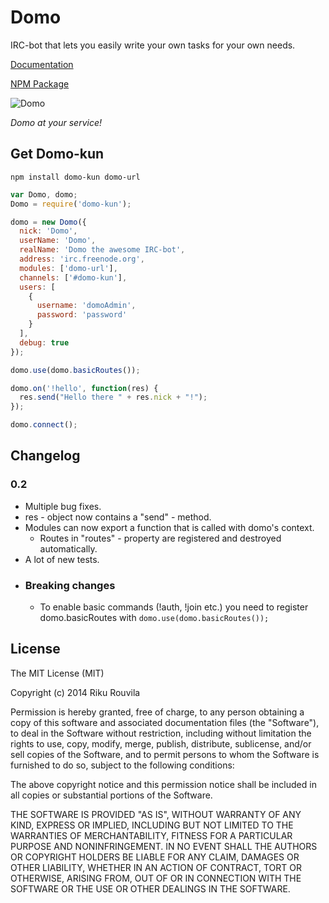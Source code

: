 # Domo
IRC-bot that lets you easily write your own tasks for your own needs.

[Documentation](http://rikukissa.github.io/domo/)

[NPM Package](https://npmjs.org/package/domo-kun)

![Domo](http://1.bp.blogspot.com/-VJRt-hZit4I/TbjjDINykBI/AAAAAAAABts/E3L3GFL5_hs/s800/09299bd81d5c92fc1e5461d8e04b2e64.gif "Domo")

*Domo at your service!*
## Get Domo-kun

```
npm install domo-kun domo-url
```
```javascript
var Domo, domo;
Domo = require('domo-kun');

domo = new Domo({
  nick: 'Domo',
  userName: 'Domo',
  realName: 'Domo the awesome IRC-bot',
  address: 'irc.freenode.org',
  modules: ['domo-url'],
  channels: ['#domo-kun'],
  users: [
    {
      username: 'domoAdmin',
      password: 'password'
    }
  ],
  debug: true
});

domo.use(domo.basicRoutes());

domo.on('!hello', function(res) {
  res.send("Hello there " + res.nick + "!");
});

domo.connect();
```
## Changelog
### 0.2
* Multiple bug fixes.
* res - object now contains a "send" - method.
* Modules can now export a function that is called with domo's context.
  * Routes in "routes" - property are registered and destroyed automatically.
* A lot of new tests.
* ### Breaking changes
    * To enable basic commands (!auth, !join etc.) you need to register domo.basicRoutes
    with `domo.use(domo.basicRoutes());`


## License

The MIT License (MIT)

Copyright (c) 2014 Riku Rouvila

Permission is hereby granted, free of charge, to any person obtaining a copy of this software and associated documentation files (the "Software"), to deal in the Software without restriction, including without limitation the rights to use, copy, modify, merge, publish, distribute, sublicense, and/or sell copies of the Software, and to permit persons to whom the Software is furnished to do so, subject to the following conditions:

The above copyright notice and this permission notice shall be included in all copies or substantial portions of the Software.

THE SOFTWARE IS PROVIDED "AS IS", WITHOUT WARRANTY OF ANY KIND, EXPRESS OR IMPLIED, INCLUDING BUT NOT LIMITED TO THE WARRANTIES OF MERCHANTABILITY, FITNESS FOR A PARTICULAR PURPOSE AND NONINFRINGEMENT. IN NO EVENT SHALL THE AUTHORS OR COPYRIGHT HOLDERS BE LIABLE FOR ANY CLAIM, DAMAGES OR OTHER LIABILITY, WHETHER IN AN ACTION OF CONTRACT, TORT OR OTHERWISE, ARISING FROM, OUT OF OR IN CONNECTION WITH THE SOFTWARE OR THE USE OR OTHER DEALINGS IN THE SOFTWARE.
